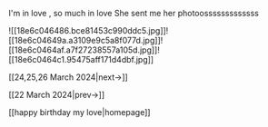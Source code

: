 
I'm in love , so much in love
She sent me her photoosssssssssssss

![[18e6c046486.bce81453c990ddc5.jpg]]![[18e6c04649a.a3109e9c5a8f077d.jpg]]![[18e6c0464af.a7f27238557a105d.jpg]]![[18e6c0464c1.95475aff171d4dbf.jpg]]

[[24,25,26 March 2024|next->]]

[[22 March 2024|prev->]]

[[happy birthday my love|homepage]]